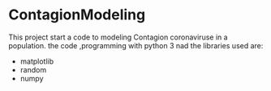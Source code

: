 # ContagionModeling

This project start a code to modeling Contagion coronaviruse in a population.
the code ,programming with python 3 nad the libraries used are:
+ matplotlib
+ random
+ numpy
